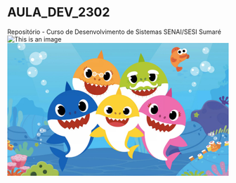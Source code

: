 # AULA_DEV_2302

Repositório - Curso de Desenvolvimento de Sistemas SENAI/SESI Sumaré
![This is an image](https://lunetas.com.br/wp-content/uploads/2018/04/o-show-da-luna.jpg) 
![ bb shark](babyshark.jpg)
